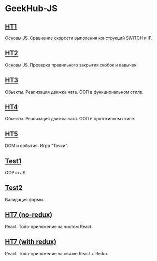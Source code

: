 # GeekHub-JS
## [HT1](https://alexandrchebotar.github.io/HT1/index.html)
Основы JS. Сравнение скорости выполения конструкций SWITCH и IF.

## [HT2](https://alexandrchebotar.github.io/HT2/index.html)
Основы JS. Проверка правильного закрытия скобок и кавычек.

## [HT3](https://alexandrchebotar.github.io/HT3/index.html)
Обьекты. Реализация движка чата. ООП в функциональном стиле.

## [HT4](https://alexandrchebotar.github.io/HT4/index.html)
Обьекты. Реализация движка чата. ООП в прототипном стиле.

## [HT5](https://alexandrchebotar.github.io/HT5/index.html)
DOM и события. Игра "Точки".

## [Test1](https://alexandrchebotar.github.io/Test1/index.html)
OOP in JS.

## [Test2](https://alexandrchebotar.github.io/Test2/index.html)
Валидация формы.

## [HT7 (no-redux)](https://alexandrchebotar.github.io/HT7/no-redux/index.html)
React. Todo-приложение на чистом React.

## [HT7 (with redux)](https://alexandrchebotar.github.io/HT7/no-redux/index.html)
React. Todo-приложение на связке React + Redux.